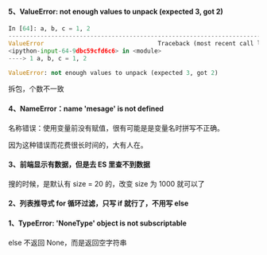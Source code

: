 
#### 5、ValueError: not enough values to unpack (expected 3, got 2) 

```python 
In [64]: a, b, c = 1, 2
---------------------------------------------------------------------------
ValueError                                Traceback (most recent call last)
<ipython-input-64-9dbc59cfd6c6> in <module>
----> 1 a, b, c = 1, 2

ValueError: not enough values to unpack (expected 3, got 2)
```

拆包，个数不一致  


#### 4、NameError：name 'mesage' is not defined  

名称错误：使用变量前没有赋值，很有可能是是变量名时拼写不正确。  

因为这种错误而花费很长时间的，大有人在。  


#### 3、前端显示有数据，但是去 ES 里查不到数据    

搜的时候，是默认有 size = 20 的，改变 size 为 1000 就可以了  


#### 2、列表推导式 for 循环过滤，只写 if 就行了，不用写 else  


#### 1、TypeError: 'NoneType' object is not subscriptable

else 不返回 None，而是返回空字符串  


